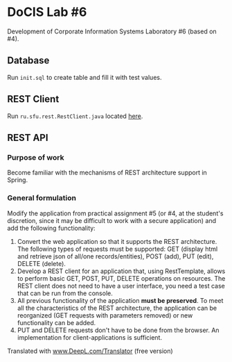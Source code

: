 # DoCIS Lab #6

Development of Corporate Information Systems Laboratory #6 (based on #4).

## Database

Run `init.sql` to create table and fill it with test values.

## REST Client

Run `ru.sfu.rest.RestClient.java` located [here](src/main/java/ru/sfu/rest/RestClient.java).

## REST API
### Purpose of work
Become familiar with the mechanisms of REST architecture support in Spring.
### General formulation
Modify the application from practical assignment #5 
(or #4, at the student's discretion, 
since it may be difficult to work with a secure application) 
and add the following functionality:

1. Convert the web application so that it supports the REST architecture. 
   The following types of requests must be supported: 
   GET (display html and retrieve json of all/one records/entities), 
   POST (add), PUT (edit), DELETE (delete).
2. Develop a REST client for an application that, using RestTemplate, 
   allows to perform basic GET, POST, PUT, DELETE operations on resources. 
   The REST client does not need to have a user interface, 
   you need a test case that can be run from the console.
3. All previous functionality of the application **must be preserved**. 
   To meet all the characteristics of the REST architecture, 
   the application can be reorganized (GET requests with parameters removed) 
   or new functionality can be added.
4. PUT and DELETE requests don't have to be done from the browser. 
   An implementation for client-applications is sufficient.

Translated with www.DeepL.com/Translator (free version)
